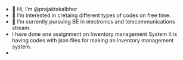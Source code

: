- 👋 Hi, I’m @prajaktakalbhor
- 👀 I’m interested in cretaing different types of codes on free time.
- 🌱 I’m currently pursuing BE in electronics and telecommunications stream.
- I have done one assignment on Inventory management System It is having codes with json files for making an inventory management system.
- 

<!---
prajaktakalbhor/prajaktakalbhor is a ✨ special ✨ repository because its `README.md` (this file) appears on your GitHub profile.
You can click the Preview link to take a look at your changes.
--->

